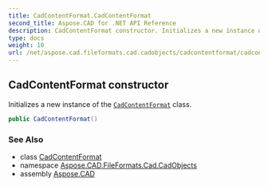 ```yaml
---
title: CadContentFormat.CadContentFormat
second_title: Aspose.CAD for .NET API Reference
description: CadContentFormat constructor. Initializes a new instance of the CadContentFormat class
type: docs
weight: 10
url: /net/aspose.cad.fileformats.cad.cadobjects/cadcontentformat/cadcontentformat/
---
```

## CadContentFormat constructor

Initializes a new instance of the [`CadContentFormat`](../) class.

```csharp
public CadContentFormat()
```

### See Also

* class [CadContentFormat](../)
* namespace [Aspose.CAD.FileFormats.Cad.CadObjects](../../cadcontentformat/)
* assembly [Aspose.CAD](../../../)


